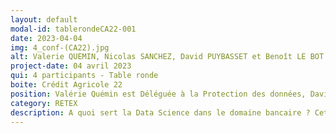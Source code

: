 ```yaml
---
layout: default
modal-id: tablerondeCA22-001
date: 2023-04-04
img: 4_conf-(CA22).jpg
alt: Valerie QUEMIN, Nicolas SANCHEZ, David PUYBASSET et Benoît LE BOT
project-date: 04 avril 2023
qui: 4 participants - Table ronde
boite: Crédit Agricole 22
position: Valérie Quémin est Déléguée à la Protection des données, David Puybasset est Animateur DATA, Nicolas Sanchez est Directeur Expérience Client & Transformation, Benoît Le Bot est Responsable Service Informatique (région Bretagne).<br>
category: RETEX
description: A quoi sert la Data Science dans le domaine bancaire ? Cette table ronde réunit quatre experts Data du Crédit Agricole des Côtes d'Armor pour tenter de répondre à cette question. 
---
```


